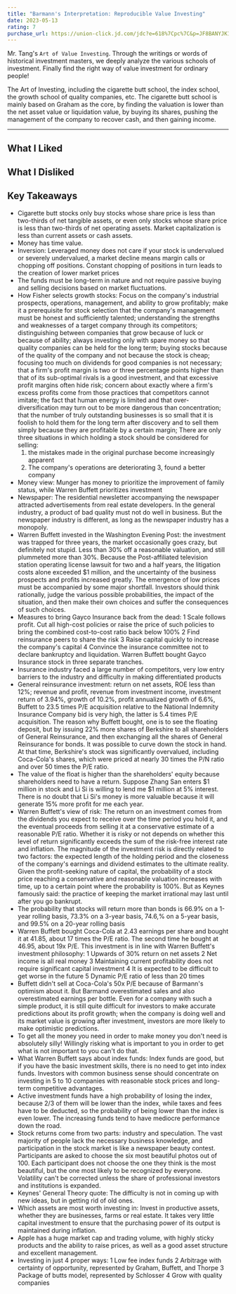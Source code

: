 ```yaml
---
title: "Barmann's Interpretation: Reproducible Value Investing"
date: 2023-05-13
rating: 7
purchase_url: https://union-click.jd.com/jdc?e=618%7Cpc%7C&p=JF8BANYJK1olXwQBUVpdAE8SAF8IGFIXWwICVW4ZVxNJXF9RXh5UHw0cSgYYXBcIWDoXSQVJQwYBXVxbDEsWHDZNRwYlNEdQVjgEDBB1Ax1dHFNVOwJKHTkPeEcbM244GFoWXgYEUV9VC3snA2g4STXN67Da8e9B3OGY1uefK1olXQELVlZaC0wUCmgMG2sSXQ8yCA4DSxNTUzBbG2slbQUyU15UHE1lQj0cHSklbQYyV25dCUseC2sNHFwRXhoCVFlYDUwLA2gBGVMSXgECXVteDXsVAm4MEmsl
---
```


Mr. Tang's `Art of Value Investing`. Through the writings or words of historical investment masters, we deeply analyze the various schools of investment. Finally find the right way of value investment for ordinary people!

The Art of Investing, including the cigarette butt school, the index school, the growth school of quality companies, etc. The cigarette butt school is mainly based on Graham as the core, by finding the valuation is lower than the net asset value or liquidation value, by buying its shares, pushing the management of the company to recover cash, and then gaining income.

---

## What I Liked

## What I Disliked

## Key Takeaways

- Cigarette butt stocks only buy stocks whose share price is less than two-thirds of net tangible assets, or even only stocks whose share price is less than two-thirds of net operating assets. Market capitalization is less than current assets or cash assets.
- Money has time value.
- Inversion: Leveraged money does not care if your stock is undervalued or severely undervalued, a market decline means margin calls or chopping off positions. Constant chopping of positions in turn leads to the creation of lower market prices
- The funds must be long-term in nature and not require passive buying and selling decisions based on market fluctuations.
- How Fisher selects growth stocks:
  Focus on the company's industrial prospects, operations, management, and ability to grow profitably;
  make it a prerequisite for stock selection that the company's management must be honest and sufficiently talented;
  understanding the strengths and weaknesses of a target company through its competitors;
  distinguishing between companies that grow because of luck or because of ability;
  always investing only with spare money so that quality companies can be held for the long term;
  buying stocks because of the quality of the company and not because the stock is cheap;
  focusing too much on dividends for good companies is not necessary;
  that a firm's profit margin is two or three percentage points higher than that of its sub-optimal rivals is a good investment, and that excessive profit margins often hide risk;
  concern about exactly where a firm's excess profits come from those practices that competitors cannot imitate;
  the fact that human energy is limited and that over-diversification may turn out to be more dangerous than concentration;
  that the number of truly outstanding businesses is so small that it is foolish to hold them for the long term after discovery and to sell them simply because they are profitable by a certain margin;
  There are only three situations in which holding a stock should be considered for selling:
  1. the mistakes made in the original purchase become increasingly apparent
  2. The company's operations are deteriorating
     3, found a better company
- Money view: Munger has money to prioritize the improvement of family status, while Warren Buffett prioritizes investment
- Newspaper: The residential newsletter accompanying the newspaper attracted advertisements from real estate developers. In the general industry, a product of bad quality must not do well in business. But the newspaper industry is different, as long as the newspaper industry has a monopoly.
- Warren Buffett invested in the Washington Evening Post: the investment was trapped for three years, the market occasionally goes crazy, but definitely not stupid. Less than 30% off a reasonable valuation, and still plummeted more than 30%. Because the Post-affiliated television station operating license lawsuit for two and a half years, the litigation costs alone exceeded $1 million, and the uncertainty of the business prospects and profits increased greatly. The emergence of low prices must be accompanied by some major shortfall. Investors should think rationally, judge the various possible probabilities, the impact of the situation, and then make their own choices and suffer the consequences of such choices.
- Measures to bring Gayco Insurance back from the dead: 1 Scale follows profit. Cut all high-cost policies or raise the price of such policies to bring the combined cost-to-cost ratio back below 100% 2 Find reinsurance peers to share the risk 3 Raise capital quickly to increase the company's capital 4 Convince the insurance committee not to declare bankruptcy and liquidation. Warren Buffett bought Gayco Insurance stock in three separate tranches.
- Insurance industry faced a large number of competitors, very low entry barriers to the industry and difficulty in making differentiated products
- General reinsurance investment: return on net assets, ROE less than 12%; revenue and profit, revenue from investment income, investment return of 3.94%, growth of 10.2%, profit annualized growth of 6.6%, Buffett to 23.5 times P/E acquisition relative to the National Indemnity Insurance Company bid is very high, the latter is 5.4 times P/E acquisition. The reason why Buffett bought, one is to see the floating deposit, but by issuing 22% more shares of Berkshire to all shareholders of General Reinsurance, and then exchanging all the shares of General Reinsurance for bonds. It was possible to curve down the stock in hand. At that time, Berkshire's stock was significantly overvalued, including Coca-Cola's shares, which were priced at nearly 30 times the P/N ratio and over 50 times the P/E ratio.
- The value of the float is higher than the shareholders' equity because shareholders need to have a return. Suppose Zhang San enters $1 million in stock and Li Si is willing to lend me $1 million at 5% interest. There is no doubt that Li Si's money is more valuable because it will generate 15% more profit for me each year.
- Warren Buffett's view of risk: The return on an investment comes from the dividends you expect to receive over the time period you hold it, and the eventual proceeds from selling it at a conservative estimate of a reasonable P/E ratio. Whether it is risky or not depends on whether this level of return significantly exceeds the sum of the risk-free interest rate and inflation. The magnitude of the investment risk is directly related to two factors: the expected length of the holding period and the closeness of the company's earnings and dividend estimates to the ultimate reality. Given the profit-seeking nature of capital, the probability of a stock price reaching a conservative and reasonable valuation increases with time, up to a certain point where the probability is 100%. But as Keynes famously said: the practice of keeping the market irrational may last until after you go bankrupt.
- The probability that stocks will return more than bonds is 66.9% on a 1-year rolling basis, 73.3% on a 3-year basis, 74.6,% on a 5-year basis, and 99.5% on a 20-year rolling basis
- Warren Buffett bought Coca-Cola at 2.43 earnings per share and bought it at 41.85, about 17 times the P/E ratio. The second time he bought at 46.95, about 19x P/E. This investment is in line with Warren Buffett's investment philosophy: 1 Upwards of 30% return on net assets 2 Net income is all real money 3 Maintaining current profitability does not require significant capital investment 4 It is expected to be difficult to get worse in the future 5 Dynamic P/E ratio of less than 20 times
- Buffett didn't sell at Coca-Cola's 50x P/E because of Barmann's optimism about it. But Barmand overestimated sales and also overestimated earnings per bottle. Even for a company with such a simple product, it is still quite difficult for investors to make accurate predictions about its profit growth; when the company is doing well and its market value is growing after investment, investors are more likely to make optimistic predictions.
- To get all the money you need in order to make money you don't need is absolutely silly! Willingly risking what is important to you in order to get what is not important to you can't do that.
- What Warren Buffett says about index funds: Index funds are good, but if you have the basic investment skills, there is no need to get into index funds. Investors with common business sense should concentrate on investing in 5 to 10 companies with reasonable stock prices and long-term competitive advantages.
- Active investment funds have a high probability of losing the index, because 2/3 of them will be lower than the index, while taxes and fees have to be deducted, so the probability of being lower than the index is even lower. The increasing funds tend to have mediocre performance down the road.
- Stock returns come from two parts: industry and speculation. The vast majority of people lack the necessary business knowledge, and participation in the stock market is like a newspaper beauty contest. Participants are asked to choose the six most beautiful photos out of 100. Each participant does not choose the one they think is the most beautiful, but the one most likely to be recognized by everyone. Volatility can't be corrected unless the share of professional investors and institutions is expanded.
- Keynes' General Theory quote: The difficulty is not in coming up with new ideas, but in getting rid of old ones.
- Which assets are most worth investing in: Invest in productive assets, whether they are businesses, farms or real estate. It takes very little capital investment to ensure that the purchasing power of its output is maintained during inflation.
- Apple has a huge market cap and trading volume, with highly sticky products and the ability to raise prices, as well as a good asset structure and excellent management.
- Investing in just 4 proper ways: 1 Low fee index funds 2 Arbitrage with certainty of opportunity, represented by Graham, Buffett, and Thorpe 3 Package of butts model, represented by Schlosser 4 Grow with quality companies
